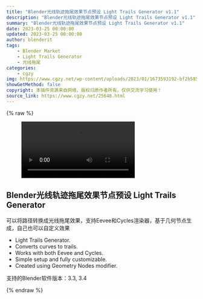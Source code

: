 ```yaml
---
title: "Blender光线轨迹拖尾效果节点预设 Light Trails Generator v1.1"
description: "Blender光线轨迹拖尾效果节点预设 Light Trails Generator v1.1"
summary: "Blender光线轨迹拖尾效果节点预设 Light Trails Generator v1.1"
date: 2023-03-25 00:00:00
updated: 2023-03-25 00:00:00
author: blenderit
tags: 
    - Blender Market
    - Light Trails Generator
    - 光线拖尾
categories:
    - cgzy
img: https://www.cgzy.net/wp-content/uploads/2023/01/1673593192-bf2b585aaeb7a04.jpg
showGetMethod: false
copyright: 本插件资源来自网络，版权归原作者所有，仅供交流学习使用！
source_link: https://www.cgzy.net/25648.html
---
```


{% raw %}
<figure class="wp-block-video aligncenter"><video controls src="https://cloud.video.taobao.com/play/u/717183932/p/1/e/6/t/1/393731684231.mp4"></video></figure><div class="wp-block-pandastudio-title"><div class="title_style_01"><h2 id="h2-0">Blender光线轨迹拖尾效果节点预设 Light Trails Generator</h2></div></div><p class="is-style-text-indent-2em">可以将路径转换成光线拖尾效果，支持Eevee和Cycles渲染器，基于几何节点生成，自己也可以自定义效果</p><ul>
<li>Light Trails Generator.</li>



<li>Converts curves to trails.</li>



<li>Works with both Eevee and Cycles.</li>



<li>Simple setup and fully customizable.</li>



<li>Created using Geometry Nodes modifier.</li>
</ul><div class="wp-block-pandastudio-tips"><div class="tip success "><p>支持的Blender软件版本：3.3, 3.4</p>
</div></div>
<div style="display: none">cgzy</div>
{% endraw %}